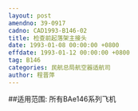 ```yaml
---
layout: post
amendno: 39-0917
cadno: CAD1993-B146-02
title: 检查前起落架主接头
date: 1993-01-08 00:00:00 +0800
effdate: 1993-01-12 00:00:00 +0800
tag: B146
categories: 民航总局航空器适航司
author: 程晋萍
---
```


##适用范围:
所有BAe146系列飞机

